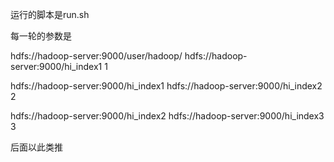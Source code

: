 运行的脚本是run.sh

每一轮的参数是

hdfs://hadoop-server:9000/user/hadoop/ hdfs://hadoop-server:9000/hi_index1 1

hdfs://hadoop-server:9000/hi_index1 hdfs://hadoop-server:9000/hi_index2 2

hdfs://hadoop-server:9000/hi_index2 hdfs://hadoop-server:9000/hi_index3 3

后面以此类推
